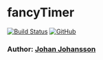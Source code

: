 # fancyTimer

[![Build Status](https://travis-ci.com/myspace-nu/fancyTimer.svg?branch=main)](https://travis-ci.com/myspace-nu/fancyTimer)
[![GitHub](https://img.shields.io/github/license/mashape/apistatus.svg)](https://github.com/myspace-nu/fancyTimer/blob/master/LICENSE)

### Author: [Johan Johansson](https://github.com/myspace-nu)
